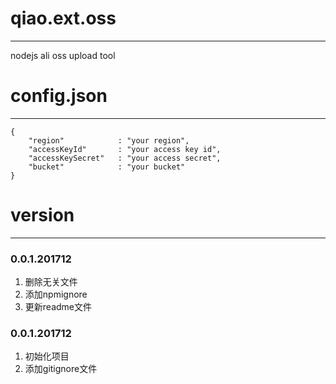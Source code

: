 # qiao.ext.oss
---
nodejs ali oss upload tool

# config.json
---
    {
		"region"			: "your region",
		"accessKeyId"		: "your access key id",
		"accessKeySecret"	: "your access secret",
		"bucket"			: "your bucket"
	}

# version
---
### 0.0.1.201712
1. 删除无关文件
2. 添加npmignore
3. 更新readme文件

### 0.0.1.201712
1. 初始化项目
2. 添加gitignore文件